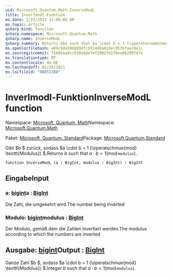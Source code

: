 ```yaml
---
uid: Microsoft.Quantum.Math.InverseModL
title: Inverlmodl-Funktion
ms.date: 1/23/2021 12:00:00 AM
ms.topic: article
qsharp.kind: function
qsharp.namespace: Microsoft.Quantum.Math
qsharp.name: InverseModL
qsharp.summary: Returns $b$ such that $a \cdot b = 1 (\operatorname{mod} \texttt{modulus})$.
ms.openlocfilehash: e09c9da500889dfcb514d0a02dec957bfaa70e1c
ms.sourcegitcommit: 71605ea9cc630e84e7ef29027e1f0ea06299747e
ms.translationtype: MT
ms.contentlocale: de-DE
ms.lasthandoff: 01/26/2021
ms.locfileid: "98851388"
---
```

# <a name="inversemodl-function"></a><span data-ttu-id="4ab3d-102">Inverlmodl-Funktion</span><span class="sxs-lookup"><span data-stu-id="4ab3d-102">InverseModL function</span></span>

<span data-ttu-id="4ab3d-103">Namespace: [Microsoft. Quantum. Math](xref:Microsoft.Quantum.Math)</span><span class="sxs-lookup"><span data-stu-id="4ab3d-103">Namespace: [Microsoft.Quantum.Math](xref:Microsoft.Quantum.Math)</span></span>

<span data-ttu-id="4ab3d-104">Paket: [Microsoft. Quantum. Standard](https://nuget.org/packages/Microsoft.Quantum.Standard)</span><span class="sxs-lookup"><span data-stu-id="4ab3d-104">Package: [Microsoft.Quantum.Standard](https://nuget.org/packages/Microsoft.Quantum.Standard)</span></span>


<span data-ttu-id="4ab3d-105">Gibt $b $ zurück, sodass $a \cdot b = 1 (\operatschmue{mod} \texttt{Modulus}) $.</span><span class="sxs-lookup"><span data-stu-id="4ab3d-105">Returns $b$ such that $a \cdot b = 1 (\operatorname{mod} \texttt{modulus})$.</span></span>

```qsharp
function InverseModL (a : BigInt, modulus : BigInt) : BigInt
```


## <a name="input"></a><span data-ttu-id="4ab3d-106">Eingabe</span><span class="sxs-lookup"><span data-stu-id="4ab3d-106">Input</span></span>

### <a name="a--bigint"></a><span data-ttu-id="4ab3d-107">a: [bigint](xref:microsoft.quantum.lang-ref.bigint)</span><span class="sxs-lookup"><span data-stu-id="4ab3d-107">a : [BigInt](xref:microsoft.quantum.lang-ref.bigint)</span></span>

<span data-ttu-id="4ab3d-108">Die Zahl, die umgekehrt wird.</span><span class="sxs-lookup"><span data-stu-id="4ab3d-108">The number being inverted</span></span>


### <a name="modulus--bigint"></a><span data-ttu-id="4ab3d-109">Modulo: [bigint](xref:microsoft.quantum.lang-ref.bigint)</span><span class="sxs-lookup"><span data-stu-id="4ab3d-109">modulus : [BigInt](xref:microsoft.quantum.lang-ref.bigint)</span></span>

<span data-ttu-id="4ab3d-110">Der Modulo, gemäß dem die Zahlen invertiert werden.</span><span class="sxs-lookup"><span data-stu-id="4ab3d-110">The modulus according to which the numbers are inverted</span></span>



## <a name="output--bigint"></a><span data-ttu-id="4ab3d-111">Ausgabe: [bigint](xref:microsoft.quantum.lang-ref.bigint)</span><span class="sxs-lookup"><span data-stu-id="4ab3d-111">Output : [BigInt](xref:microsoft.quantum.lang-ref.bigint)</span></span>

<span data-ttu-id="4ab3d-112">Ganze Zahl $b $, sodass $a \cdot b = 1 (\operatschmue{mod} \texttt{Modulus}) $.</span><span class="sxs-lookup"><span data-stu-id="4ab3d-112">Integer $b$ such that $a \cdot b = 1 (\operatorname{mod} \texttt{modulus})$.</span></span>